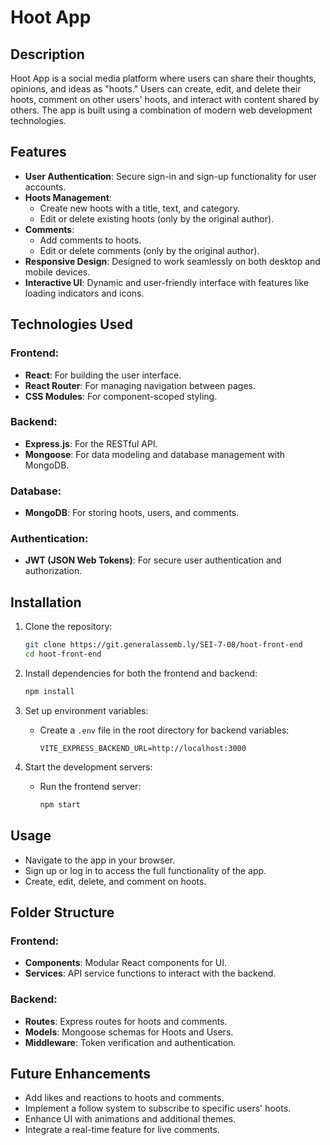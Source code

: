 # Hoot App

## Description
Hoot App is a social media platform where users can share their thoughts, opinions, and ideas as "hoots." Users can create, edit, and delete their hoots, comment on other users' hoots, and interact with content shared by others. The app is built using a combination of modern web development technologies.

## Features
- **User Authentication**: Secure sign-in and sign-up functionality for user accounts.
- **Hoots Management**:
  - Create new hoots with a title, text, and category.
  - Edit or delete existing hoots (only by the original author).
- **Comments**:
  - Add comments to hoots.
  - Edit or delete comments (only by the original author).
- **Responsive Design**: Designed to work seamlessly on both desktop and mobile devices.
- **Interactive UI**: Dynamic and user-friendly interface with features like loading indicators and icons.

## Technologies Used
### Frontend:
- **React**: For building the user interface.
- **React Router**: For managing navigation between pages.
- **CSS Modules**: For component-scoped styling.

### Backend:
- **Express.js**: For the RESTful API.
- **Mongoose**: For data modeling and database management with MongoDB.

### Database:
- **MongoDB**: For storing hoots, users, and comments.

### Authentication:
- **JWT (JSON Web Tokens)**: For secure user authentication and authorization.

## Installation
1. Clone the repository:
   ```bash
   git clone https://git.generalassemb.ly/SEI-7-08/hoot-front-end
   cd hoot-front-end
   ```

2. Install dependencies for both the frontend and backend:
   ```bash
   npm install
   ```

3. Set up environment variables:
   - Create a `.env` file in the root directory for backend variables:
     ```
     VITE_EXPRESS_BACKEND_URL=http://localhost:3000
     ```

4. Start the development servers:
   - Run the frontend server:
     ```bash
     npm start
     ```

## Usage
- Navigate to the app in your browser.
- Sign up or log in to access the full functionality of the app.
- Create, edit, delete, and comment on hoots.

## Folder Structure
### Frontend:
- **Components**: Modular React components for UI.
- **Services**: API service functions to interact with the backend.

### Backend:
- **Routes**: Express routes for hoots and comments.
- **Models**: Mongoose schemas for Hoots and Users.
- **Middleware**: Token verification and authentication.

## Future Enhancements
- Add likes and reactions to hoots and comments.
- Implement a follow system to subscribe to specific users' hoots.
- Enhance UI with animations and additional themes.
- Integrate a real-time feature for live comments.
 

